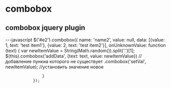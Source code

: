 # combobox
## combobox jquery plugin
---javascript
 $('#e2').combobox({
                    name: 'name2',
                    value: null,
                    data: [{value: 1, text: 'test item1'}, {value: 2, text: 'test item2'}],
                    onUnknownValue: function (text) {
                        var newItemValue = String(Math.random()).split('.')[1];
                        $(this).combobox('addData', {text: text, value: newItemValue}) //добавление пункиа которого не существует
                                .combobox('setVal', newItemValue); //установить значение новое

                    }
                });

         
